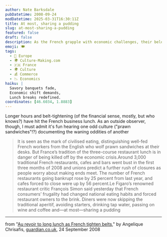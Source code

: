 ```yaml
---
author: Nate Barksdale
pubDatetime: 2008-09-24
modDatetime: 2025-03-31T16:30:11Z
title: At most, sharing a pudding
slug: at-most-sharing-a-pudding
featured: false
draft: false
description: As the French grapple with economic challenges, their beloved tradition of lengthy business lunches is at risk, illustrating a cultural shift that echoes across the channel. "It is seen as the mark of civilised eating, distinguishing well-fed French workers from the English who wolf prawn sandwiches at their desks..."
emoji: 🍽️
tags:
  - 🍷 Europe
  - 🌍 Culture-Making.com
  - 🇫🇷 France
  - 🌍 Culture
  - 💰 Commerce
  - 📉 Economics
haiku: |
  Savory banquets fade,  
  Economic shift demands,  
  Lunch breaks redefined.
coordinates: [46.6034, 1.8883]
---
```


Longer hours and belt-tightening (of the financial sense, mostly, but who knows?) have hit the French business lunch. As an outside observer, though, I must admit it's fun hearing one odd culture ("prawn sandwiches"!?) documenting the waning oddities of another

> It is seen as the mark of civilised eating, distinguishing well-fed French workers from the English who wolf prawn sandwiches at their desks. But France’s tradition of the three-course restaurant lunch is in danger of being killed off by the economic crisis.Around 3,000 traditional French restaurants, cafes and bars went bust in the first three months of 2008 and unions predict a further rush of closures as people worry about making ends meet. The number of French restaurants going bankrupt rose by 25 percent from last year, and cafes forced to close were up by 56 percent.Le Figaro’s renowned restaurant critic François Simon said yesterday that French consumers’ frugality had changed national eating habits and forced restaurant owners to the brink. Diners were now skipping the traditional aperitif, avoiding starters, drinking tap water, passing on wine and coffee and—at most—sharing a pudding

---

from "[Au revoir to long lunch as French tighten belts](http://www.guardian.co.uk/world/2008/sep/24/france.globalrecession)," by Angelique Chrisafis, [guardian.co.uk](http://www.guardian.co.uk/world/2008/sep/24/france.globalrecession), 24 September 2008
